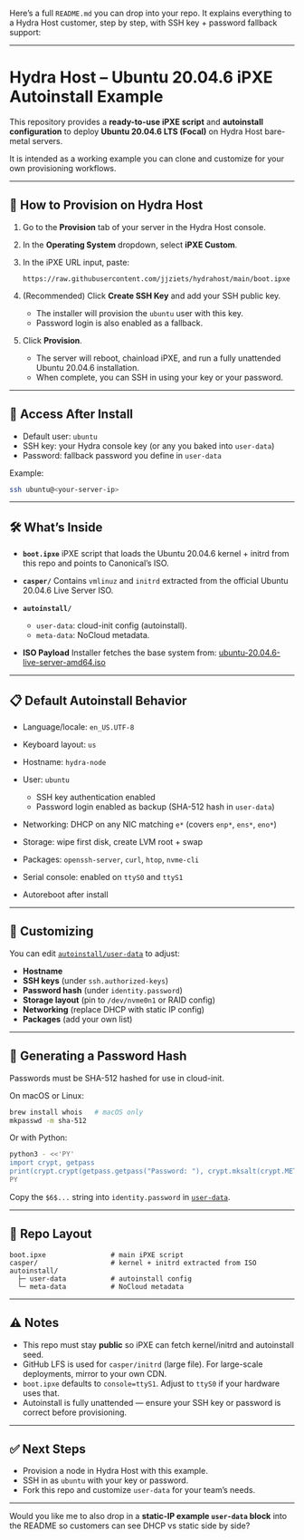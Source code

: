 Here’s a full `README.md` you can drop into your repo. It explains everything to a Hydra Host customer, step by step, with SSH key + password fallback support:

---

# Hydra Host – Ubuntu 20.04.6 iPXE Autoinstall Example

This repository provides a **ready-to-use iPXE script** and **autoinstall configuration** to deploy **Ubuntu 20.04.6 LTS (Focal)** on Hydra Host bare-metal servers.

It is intended as a working example you can clone and customize for your own provisioning workflows.

---

## 🚀 How to Provision on Hydra Host

1. Go to the **Provision** tab of your server in the Hydra Host console.

2. In the **Operating System** dropdown, select **iPXE Custom**.

3. In the iPXE URL input, paste:

   ```
   https://raw.githubusercontent.com/jjziets/hydrahost/main/boot.ipxe
   ```

4. (Recommended) Click **Create SSH Key** and add your SSH public key.

   * The installer will provision the `ubuntu` user with this key.
   * Password login is also enabled as a fallback.

5. Click **Provision**.

   * The server will reboot, chainload iPXE, and run a fully unattended Ubuntu 20.04.6 installation.
   * When complete, you can SSH in using your key or your password.

---

## 🔑 Access After Install

* Default user: `ubuntu`
* SSH key: your Hydra console key (or any you baked into `user-data`)
* Password: fallback password you define in `user-data`

Example:

```bash
ssh ubuntu@<your-server-ip>
```

---

## 🛠️ What’s Inside

* **`boot.ipxe`**
  iPXE script that loads the Ubuntu 20.04.6 kernel + initrd from this repo and points to Canonical’s ISO.

* **`casper/`**
  Contains `vmlinuz` and `initrd` extracted from the official Ubuntu 20.04.6 Live Server ISO.

* **`autoinstall/`**

  * `user-data`: cloud-init config (autoinstall).
  * `meta-data`: NoCloud metadata.

* **ISO Payload**
  Installer fetches the base system from:
  [ubuntu-20.04.6-live-server-amd64.iso](https://releases.ubuntu.com/focal/ubuntu-20.04.6-live-server-amd64.iso)

---

## 📋 Default Autoinstall Behavior

* Language/locale: `en_US.UTF-8`
* Keyboard layout: `us`
* Hostname: `hydra-node`
* User: `ubuntu`

  * SSH key authentication enabled
  * Password login enabled as backup (SHA-512 hash in `user-data`)
* Networking: DHCP on any NIC matching `e*` (covers `enp*`, `ens*`, `eno*`)
* Storage: wipe first disk, create LVM root + swap
* Packages: `openssh-server`, `curl`, `htop`, `nvme-cli`
* Serial console: enabled on `ttyS0` and `ttyS1`
* Autoreboot after install

---

## 📝 Customizing

You can edit [`autoinstall/user-data`](autoinstall/user-data) to adjust:

* **Hostname**
* **SSH keys** (under `ssh.authorized-keys`)
* **Password hash** (under `identity.password`)
* **Storage layout** (pin to `/dev/nvme0n1` or RAID config)
* **Networking** (replace DHCP with static IP config)
* **Packages** (add your own list)

---

## 🔑 Generating a Password Hash

Passwords must be SHA-512 hashed for use in cloud-init.

On macOS or Linux:

```bash
brew install whois   # macOS only
mkpasswd -m sha-512
```

Or with Python:

```bash
python3 - <<'PY'
import crypt, getpass
print(crypt.crypt(getpass.getpass("Password: "), crypt.mksalt(crypt.METHOD_SHA512)))
PY
```

Copy the `$6$...` string into `identity.password` in [`user-data`](autoinstall/user-data).

---

## 📂 Repo Layout

```
boot.ipxe                # main iPXE script
casper/                  # kernel + initrd extracted from ISO
autoinstall/
  ├─ user-data           # autoinstall config
  └─ meta-data           # NoCloud metadata
```

---

## ⚠️ Notes

* This repo must stay **public** so iPXE can fetch kernel/initrd and autoinstall seed.
* GitHub LFS is used for `casper/initrd` (large file). For large-scale deployments, mirror to your own CDN.
* `boot.ipxe` defaults to `console=ttyS1`. Adjust to `ttyS0` if your hardware uses that.
* Autoinstall is fully unattended — ensure your SSH key or password is correct before provisioning.

---

## ✅ Next Steps

* Provision a node in Hydra Host with this example.
* SSH in as `ubuntu` with your key or password.
* Fork this repo and customize `user-data` for your team’s needs.

---

Would you like me to also drop in a **static-IP example `user-data` block** into the README so customers can see DHCP vs static side by side?
